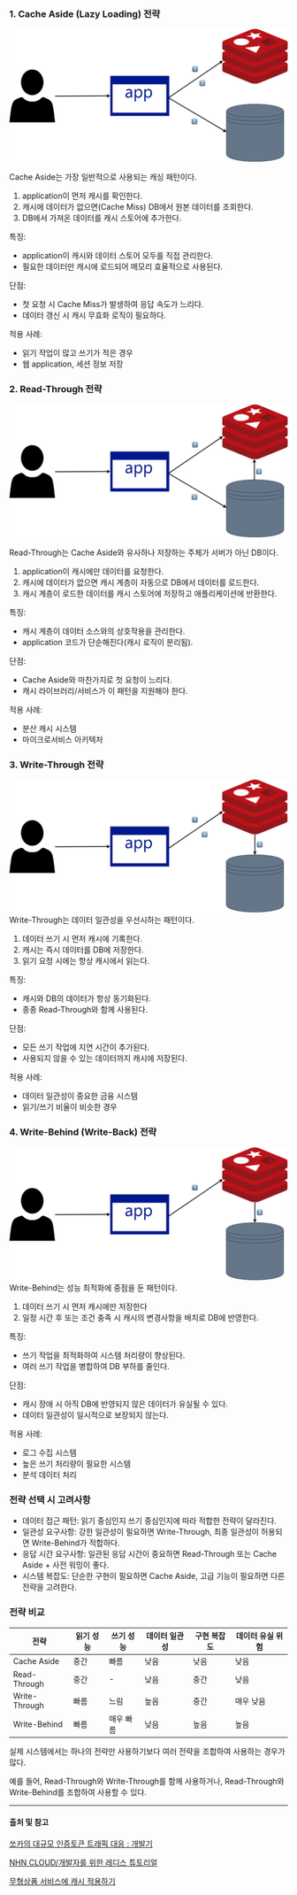 ### 1. Cache Aside (Lazy Loading) 전략

<img src="/images/0228/look-aside.png" alt="">

Cache Aside는 가장 일반적으로 사용되는 캐싱 패턴이다.

1. application이 먼저 캐시를 확인한다.
2. 캐시에 데이터가 없으면(Cache Miss) DB에서 원본 데이터를 조회한다.
3. DB에서 가져온 데이터를 캐시 스토어에 추가한다.

특징:

- application이 캐시와 데이터 스토어 모두를 직접 관리한다.
- 필요한 데이터만 캐시에 로드되어 메모리 효율적으로 사용된다.

단점:

- 첫 요청 시 Cache Miss가 발생하여 응답 속도가 느리다.
- 데이터 갱신 시 캐시 무효화 로직이 필요하다.

적용 사례:

- 읽기 작업이 많고 쓰기가 적은 경우
- 웹 application, 세션 정보 저장

### 2. Read-Through 전략

<img src="/images/0228/read-through.png" alt="">

Read-Through는 Cache Aside와 유사하나 저장하는 주체가 서버가 아닌 DB이다.

1. application이 캐시에만 데이터를 요청한다.
2. 캐시에 데이터가 없으면 캐시 계층이 자동으로 DB에서 데이터를 로드한다.
3. 캐시 계층이 로드한 데이터를 캐시 스토어에 저장하고 애플리케이션에 반환한다.

특징:

- 캐시 계층이 데이터 소스와의 상호작용을 관리한다.
- application 코드가 단순해진다(캐시 로직이 분리됨).

단점:

- Cache Aside와 마찬가지로 첫 요청이 느리다.
- 캐시 라이브러리/서비스가 이 패턴을 지원해야 한다.

적용 사례:

- 분산 캐시 시스템
- 마이크로서비스 아키텍처

### 3. Write-Through 전략

<img src="/images/0228/write-through.png" alt="">
Write-Through는 데이터 일관성을 우선시하는 패턴이다.

1. 데이터 쓰기 시 먼저 캐시에 기록한다.
2. 캐시는 즉시 데이터를 DB에 저장한다.
3. 읽기 요청 시에는 항상 캐시에서 읽는다.

특징:

- 캐시와 DB의 데이터가 항상 동기화된다.
- 종종 Read-Through와 함께 사용된다.

단점:

- 모든 쓰기 작업에 지연 시간이 추가된다.
- 사용되지 않을 수 있는 데이터까지 캐시에 저장된다.

적용 사례:

- 데이터 일관성이 중요한 금융 시스템
- 읽기/쓰기 비율이 비슷한 경우

### 4. Write-Behind (Write-Back) 전략

<img src="/images/0228/write-back.png" alt="">
Write-Behind는 성능 최적화에 중점을 둔 패턴이다.

1. 데이터 쓰기 시 먼저 캐시에만 저장한다
2. 일정 시간 후 또는 조건 충족 시 캐시의 변경사항을 배치로 DB에 반영한다.

특징:

- 쓰기 작업을 최적화하여 시스템 처리량이 향상된다.
- 여러 쓰기 작업을 병합하여 DB 부하를 줄인다.

단점:

- 캐시 장애 시 아직 DB에 반영되지 않은 데이터가 유실될 수 있다.
- 데이터 일관성이 일시적으로 보장되지 않는다.

적용 사례:

- 로그 수집 시스템
- 높은 쓰기 처리량이 필요한 시스템
- 분석 데이터 처리

### 전략 선택 시 고려사항

- 데이터 접근 패턴: 읽기 중심인지 쓰기 중심인지에 따라 적합한 전략이 달라진다.
- 일관성 요구사항: 강한 일관성이 필요하면 Write-Through, 최종 일관성이 허용되면 Write-Behind가 적합하다.
- 응답 시간 요구사항: 일관된 응답 시간이 중요하면 Read-Through 또는 Cache Aside + 사전 워밍이 좋다.
- 시스템 복잡도: 단순한 구현이 필요하면 Cache Aside, 고급 기능이 필요하면 다른 전략을 고려한다.

### 전략 비교

| 전략            | 읽기 성능 | 쓰기 성능 | 데이터 일관성 | 구현 복잡도 | 데이터 유실 위험 |
|---------------|-------|-------|---------|--------|-----------|
| Cache Aside   | 중간    | 빠름    | 낮음      | 낮음     | 낮음        |
| Read-Through  | 중간    | -     | 낮음      | 중간     | 낮음        |
| Write-Through | 빠름    | 느림    | 높음      | 중간     | 매우 낮음     |
| Write-Behind  | 빠름    | 매우 빠름 | 낮음      | 높음     | 높음        |

실제 시스템에서는 하나의 전략만 사용하기보다 여러 전략을 조합하여 사용하는 경우가 많다.

예를 들어, Read-Through와 Write-Through를 함께 사용하거나, Read-Through와 Write-Behind를 조합하여 사용할 수 있다.

---

#### 출처 및 참고


[쏘카의 대규모 인증토큰 트래픽 대응 : 개발기](https://tech.socarcorp.kr/dev/2023/06/27/handling-authentication-token-traffic-01.html)

[NHN CLOUD/개발자를 위한 레디스 튜토리얼](https://meetup.nhncloud.com/posts/225)

[무형상품 서비스에 캐시 적용하기](https://oliveyoung.tech/2022-12-07/oliveyoung-elasticache-springboot/)
